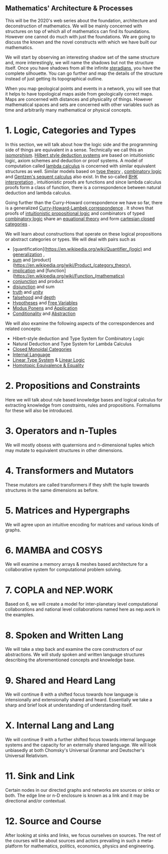 ## Mathematics' Architecture & Processes

This will be the 2020's web series about the foundation, architecture and deconstruction of mathematics. We will be mainly concerned with structures on top of which all of mathematics can find its foundations. However one cannot do much with just the foundations. We are going to discuss the known and the novel constructs with which we have built our mathematics. 

We will start by observing an interesting shadow set of the same structure and, more interestingly, we will name the shadows but not the structure itself. Once you have shadows from all the infinite  [steradians](https://en.wikipedia.org/wiki/Steradian), you have the complete silhouette. You can go further and map the details of the structure instead of just getting its topographical outline. 

When you map geological points and events in a network, you will see that it helps to have topological maps aside from geologically correct maps. Maps are concerned with distances and physicality of things. However mathematical spaces and sets are concerned with other variables such as time and arbitrarily many mathematical or physical concepts. 

# 1. Logic, Categories and Types

In this section, we will talk about how the logic side and the programming side of things are equivalent in a sense. Technically we call this an  [isomorphism](http://mathworld.wolfram.com/Isomorphism.html).  [Hilbert style deduction systems](https://en.wikipedia.org/wiki/Hilbert_system)  are based on intuitionistic logic, axiom schemes and deduction or proof systems. A model of computation called  [lambda calculus](https://en.wikipedia.org/wiki/Lambda_calculus)  is concerned with similar equivalent structures as well. Similar models based on  [type theory](https://en.wikipedia.org/wiki/Type_theory) ,  [combinatory logic](https://en.wikipedia.org/wiki/Combinatory_logic)  and  [Gentzen's sequent calculus](https://en.wikipedia.org/wiki/Sequent_calculus)  also exist. In the so-called  [BHK interpretation](https://en.wikipedia.org/wiki/Brouwer%E2%80%93Heyting%E2%80%93Kolmogorov_interpretation) , intuitionistic proofs are functions and since lambda calculus proofs form a class of function, there is a correspondence between natural deduction and lambda calculus. 

Going further than the Curry-Howard correspondence we have so far, there is a generalized  [Curry-Howard-Lambek correspondence](https://en.wikipedia.org/wiki/Curry%E2%80%93Howard_correspondence) . It shows that proofs of  [intuitionistic propositional logic](https://en.wikipedia.org/wiki/Intuitionistic_logic)  and combinators of typed  [combinatory logic](https://en.wikipedia.org/wiki/Combinatory_logic)  share an  [equational theory](https://en.wikipedia.org/wiki/Universal_algebra)  and form  [cartesian closed categories](https://en.wikipedia.org/wiki/Cartesian_closed_category) . 

We will learn about constructions that operate on these logical propositions or abstract categories or types. We will deal with pairs such as 
*  [quantification](https://en.wikipedia.org/wiki/Quantifier_(logic)  and  [generalization](https://en.wikipedia.org/wiki/Generalization) , 
*  [sum](https://en.wikipedia.org/wiki/Coproduct)  and  [product](https://en.wikipedia.org/wiki/Product_(category_theory), 
*  [implication](https://en.wikipedia.org/wiki/Logical_consequence)  and  [function](https://en.wikipedia.org/wiki/Function_(mathematics)
*  [conjunction](https://en.wikipedia.org/wiki/Logical_conjunction)  and product
*  [disjunction](https://en.wikipedia.org/wiki/Logical_disjunction)  and sum
*  [truth](https://en.wikipedia.org/wiki/Truth_value)  and  [unity](https://en.wikipedia.org/wiki/Unit_type) 
*  [falsehood](https://en.wikipedia.org/wiki/False_(logic))  and  [depth](https://en.wikipedia.org/wiki/Bottom_type) 
*  [Hypotheses](https://en.wikipedia.org/wiki/Abductive_reasoning)  and  [Free Variables](https://en.wikipedia.org/wiki/Free_variables_and_bound_variables) 
*  [Modus Ponens](https://en.wikipedia.org/wiki/Modus_ponens)  and  [Application](https://en.wikipedia.org/wiki/Apply) 
*  [Conditionality](https://en.wikipedia.org/wiki/Conditional_proof)  and  [Abstraction](https://en.wikipedia.org/wiki/Abstraction) 

We will also examine the following aspects of the correspondences and related concepts:
* Hibert-style deduction and Type System for Combinatory Logic
* Natural Deduction and Type System for Lambda Calculus
*  [Closed Monoidal Categories](https://en.wikipedia.org/wiki/Closed_monoidal_category)   
*  [Internal Language](https://en.wikipedia.org/wiki/Categorical_logic) 
*  [Linear Type System](https://en.wikipedia.org/wiki/Substructural_type_system)  &  [Linear Logic](https://en.wikipedia.org/wiki/Linear_logic) 
*  [Homotopic Equivalence & Equality](https://en.wikipedia.org/wiki/Homotopy#Homotopy_equivalence) 



# 2. Propositions and Constraints

Here we will talk about rule based knowledge bases and logical calculus for extracting knowledge from constraints, rules and propositions. Formalisms for these will also be introduced.

# 3. Operators and n-Tuples

We will mostly obsess with quaternions and n-dimensional tuples which may mutate to equivalent structures in other dimensions. 

# 4. Transformers and Mutators

These mutators are called transformers if they shift the tuple towards structures in the same dimensions as before.

# 5. Matrices and Hypergraphs

We will agree upon an intuitive encoding for matrices and various kinds of graphs.

# 6. MAMBA and COSYS

We will examine a memory arrays & meshes based architecture for a collaborative system for computational problem solving.

# 7. COPLA and NEP.WORK

Based on 6, we will create a model for inter-planetary level computational collaborations and national level collaborations named here as nep.work in the examples.

# 8. Spoken and Written Lang

We will take a step back and examine the core constructors of our abstractions. We will study spoken and written language structures describing the aforementioned concepts and knowledge base.

# 9. Shared and Heard Lang

We will continue 8 with a shifted focus towards how language is intensionally and extensionally shared and heard. Essentially we take a sharp and brief look at understanding of understanding itself.

# X. Internal Lang and Lang

We will continue 9 with a further shifted focus towards internal language systems and the capacity for an externally shared language. We will look unbiasedly at both Chomsky's Universal Grammar and Deutscher's Universal Relativism.

# 11. Sink and Link

Certain nodes in our directed graphs and networks are sources or sinks or both.  The edge line or n-D enclosure is known as a link and it may be directional and/or contextual.

# 12. Source and Course

After looking at sinks and links, we focus ourselves on sources. The rest of the courses will be about sources and actors prevailing in such a meta-platform for mathematics, politics, economics, physics and engineering.

